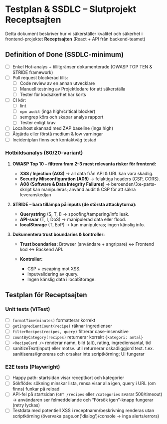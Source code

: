 # Testplan & SSDLC – Slutprojekt Receptsajten

Detta dokument beskriver hur vi säkerställer kvalitet och säkerhet i frontend-projektet **Receptsajten** (React + API från backend-teamet)

## Definition of Done (SSDLC-minimum)

- [ ] Enkel Hot-analys + tillitgränser dokumenterade (OWASP TOP TEN & STRIDE framework)
- [ ] Pull request blockerad tills:
  - [ ] Code review av en annan utvecklare
  - [ ] Manuell testning av Projektledare för att säkerställa
  - [ ] Tester för kodsäkerhet har körts
- [ ] CI kör:
  - [ ] lint
  - [ ] `npm audit` (inga high/critical blocker)
  - [ ] semgrep körs och skapar analys rapport
  - [ ] Tester enligt krav
- [ ] Localhost skannad med ZAP baseline (inga high)
- [ ] Åtgärda eller förstå medium & low varningar
- [ ] Incidentplan finns och kontaktväg testad

### Hotbildsanalys (80/20-variant)

1. **OWASP Top 10 – filtrera fram 2–3 mest relevanta risker för frontend:**

   - **XSS / Injection (A03)** → all data från API & URL kan vara skadlig.
   - **Security Misconfiguration (A05)** → felaktiga headers (CSP, CORS).
   - **A08 (Software & Data Integrity Failures)** → beroenden/3:e-parts-skript kan manipuleras; använd audit & CSP för att säkra leveranskedjan

2. **STRIDE – bara tillämpa på inputs (de största attackytorna):**

   - **Querystring** (S, T, I) → spoofing/tampering/info leak.
   - **API-svar** (T, I, DoS) → manipulerad data eller flood.
   - **localStorage** (T, EoP) → kan manipuleras; ingen känslig info.

3. **Dokumentera trust boundaries & kontroller:**

   - **Trust boundaries:** Browser (användare + angripare) ↔ Frontend kod ↔ Backend API.
   - **Kontroller:**

     - CSP + escaping mot XSS.
     - Inputvalidering av query.
     - Ingen känslig data i localStorage.

## Testplan för Receptsajten

### Unit tests (ViTest)

- [ ] `formatTime(minutes)` formatterar korrekt
- [ ] `getIngredientCount(recipe)` räknar ingredienser
- [ ] `filterRecipes(recipes, query)` filtrerar case-insensitive
- [ ] `countByCategory(recipes)` returnerar korrekt `{kategori: antal}`
- [ ] `<RecipeCard />` renderar namn, bild (alt), rating, ingrediensantal, tid
- [ ] sanitizeText(input) eller motsv. util returnerar oskadliggjord text. t.ex. <script> → renderas som text

### Integration tests (React Testing Library)

- [ ] Startsida laddar och visar receptkort + kategorilista
- [ ] Sökfält filtrerar receptlistan och rensning visar alla igen
- [ ] Tom-/fel-state (inga recept / API-fel) visar rätt meddelande
- [ ] Rendering av recept med namn "<img src=x onerror=alert(1)>" visas som text; inga event triggas
- [ ] URL-parametern ?q=<script>alert(1)</script> sanitiseras/ignoreras och orsakar inte scriptkörning; UI fungerar

### E2E tests (Playwright)

- [ ] Happy path: startsidan visar receptkort och kategorier
- [ ] Sökflöde: sökning minskar lista, rensa visar alla igen, query i URL (om finns) funkar på reload
- [ ] API-fel på startsidan (`GET /recipes` eller `/categories` svarar 500/timeout) → användaren ser felmeddelande och “Försök igen”-knapp fungerar (retry lyckas)
- [ ] Testdata med potentiell XSS i receptnamn/beskrivning renderas utan scriptkörning (övervaka page.on('dialog')/console → inga alerts/errors)

